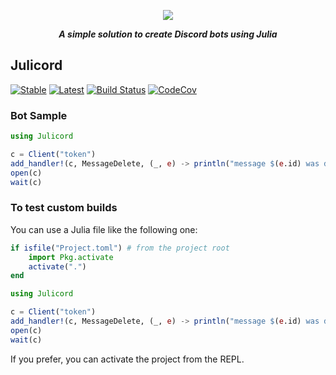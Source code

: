 <div align="center">
        <p> <img src="https://i.imgur.com/xRvoaDG.png"/> </p>
        <p><i><b>A simple solution to create Discord bots using Julia</b></i></p>
</div>

## Julicord

[![Stable](https://img.shields.io/badge/docs-stable-blue.svg)](https://PurgePJ.github.io/Julicord/stable)
[![Latest](https://img.shields.io/badge/docs-latest-blue.svg)](https://PurgePJ.github.io/Julicord/latest)
[![Build Status](https://travis-ci.com/PurgePJ/Julicord.svg?branch=master)](https://travis-ci.com/PurgePJ/Julicord)
[![CodeCov](https://codecov.io/gh/PurgePJ/Julicord/branch/master/graph/badge.svg)](https://codecov.io/gh/PurgePJ/Julicord)

### Bot Sample

```julia
using Julicord

c = Client("token")
add_handler!(c, MessageDelete, (_, e) -> println("message $(e.id) was deleted"))
open(c)
wait(c)
```

### To test custom builds

You can use a Julia file like the following one:
```julia
if isfile("Project.toml") # from the project root
    import Pkg.activate
    activate(".")
end

using Julicord

c = Client("token")
add_handler!(c, MessageDelete, (_, e) -> println("message $(e.id) was deleted"))
open(c)
wait(c)
```

If you prefer, you can activate the project from the REPL.
